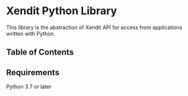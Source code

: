 # Xendit Python Library

This library is the abstraction of Xendit API for access from applications written with Python.

## Table of Contents

## Requirements

Python 3.7 or later
